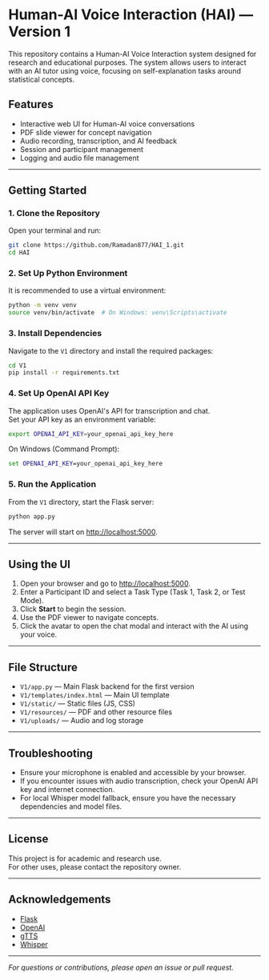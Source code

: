 # Human-AI Voice Interaction (HAI) — Version 1

This repository contains a Human-AI Voice Interaction system designed for research and educational purposes. The system allows users to interact with an AI tutor using voice, focusing on self-explanation tasks around statistical concepts.

## Features

- Interactive web UI for Human-AI voice conversations
- PDF slide viewer for concept navigation
- Audio recording, transcription, and AI feedback
- Session and participant management
- Logging and audio file management

---

## Getting Started

### 1. Clone the Repository

Open your terminal and run:

```bash
git clone https://github.com/Ramadan877/HAI_1.git
cd HAI
```

### 2. Set Up Python Environment

It is recommended to use a virtual environment:

```bash
python -m venv venv
source venv/bin/activate  # On Windows: venv\Scripts\activate
```

### 3. Install Dependencies

Navigate to the `V1` directory and install the required packages:

```bash
cd V1
pip install -r requirements.txt
```


### 4. Set Up OpenAI API Key

The application uses OpenAI's API for transcription and chat.  
Set your API key as an environment variable:

```bash
export OPENAI_API_KEY=your_openai_api_key_here
```

On Windows (Command Prompt):

```cmd
set OPENAI_API_KEY=your_openai_api_key_here
```

### 5. Run the Application

From the `V1` directory, start the Flask server:

```bash
python app.py
```

The server will start on [http://localhost:5000](http://localhost:5000).

---

## Using the UI

1. Open your browser and go to [http://localhost:5000](http://localhost:5000).
2. Enter a Participant ID and select a Task Type (Task 1, Task 2, or Test Mode).
3. Click **Start** to begin the session.
4. Use the PDF viewer to navigate concepts.
5. Click the avatar to open the chat modal and interact with the AI using your voice.

---

## File Structure

- `V1/app.py` — Main Flask backend for the first version
- `V1/templates/index.html` — Main UI template
- `V1/static/` — Static files (JS, CSS)
- `V1/resources/` — PDF and other resource files
- `V1/uploads/` — Audio and log storage

---

## Troubleshooting

- Ensure your microphone is enabled and accessible by your browser.
- If you encounter issues with audio transcription, check your OpenAI API key and internet connection.
- For local Whisper model fallback, ensure you have the necessary dependencies and model files.

---

## License

This project is for academic and research use.  
For other uses, please contact the repository owner.

---

## Acknowledgements

- [Flask](https://flask.palletsprojects.com/)
- [OpenAI](https://openai.com/)
- [gTTS](https://pypi.org/project/gTTS/)
- [Whisper](https://github.com/openai/whisper)

---

*For questions or contributions, please open an issue or pull request.*
